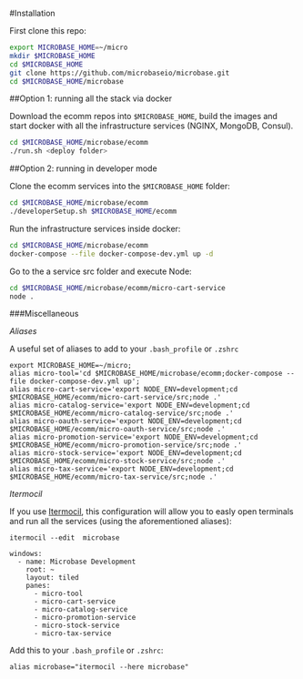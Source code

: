 #Installation

First clone this repo:

```bash
export MICROBASE_HOME=~/micro
mkdir $MICROBASE_HOME
cd $MICROBASE_HOME
git clone https://github.com/microbaseio/microbase.git
cd $MICROBASE_HOME/microbase
```

##Option 1: running all the stack via docker

Download the ecomm repos into `$MICROBASE_HOME`, build the images and start docker
 with all the infrastructure services (NGINX, MongoDB, Consul).

```bash
cd $MICROBASE_HOME/microbase/ecomm
./run.sh <deploy folder>
```

##Option 2: running in developer mode

Clone the ecomm services into the `$MICROBASE_HOME` folder:

```bash
cd $MICROBASE_HOME/microbase/ecomm
./developerSetup.sh $MICROBASE_HOME/ecomm
```

Run the infrastructure services inside docker:

```bash
cd $MICROBASE_HOME/microbase/ecomm
docker-compose --file docker-compose-dev.yml up -d
```

Go to the a service src folder and execute Node:

```bash
cd $MICROBASE_HOME/microbase/ecomm/micro-cart-service
node .
```

###Miscellaneous

*Aliases*

A useful set of aliases to add to your `.bash_profile` or `.zshrc`

```
export MICROBASE_HOME=~/micro;
alias micro-tool='cd $MICROBASE_HOME/microbase/ecomm;docker-compose --file docker-compose-dev.yml up';
alias micro-cart-service='export NODE_ENV=development;cd $MICROBASE_HOME/ecomm/micro-cart-service/src;node .'
alias micro-catalog-service='export NODE_ENV=development;cd $MICROBASE_HOME/ecomm/micro-catalog-service/src;node .'
alias micro-oauth-service='export NODE_ENV=development;cd $MICROBASE_HOME/ecomm/micro-oauth-service/src;node .'
alias micro-promotion-service='export NODE_ENV=development;cd $MICROBASE_HOME/ecomm/micro-promotion-service/src;node .'
alias micro-stock-service='export NODE_ENV=development;cd $MICROBASE_HOME/ecomm/micro-stock-service/src;node .'
alias micro-tax-service='export NODE_ENV=development;cd $MICROBASE_HOME/ecomm/micro-tax-service/src;node .'
```

*Itermocil*

If you use [Itermocil](https://github.com/TomAnthony/itermocil), this configuration will allow you to easly
 open terminals and run all the services (using the aforementioned aliases):


`itermocil --edit  microbase`

```
windows:
  - name: Microbase Development
    root: ~
    layout: tiled
    panes:
      - micro-tool
      - micro-cart-service
      - micro-catalog-service
      - micro-promotion-service
      - micro-stock-service
      - micro-tax-service
```

Add this to your `.bash_profile` or `.zshrc`:

```
alias microbase="itermocil --here microbase"
```
